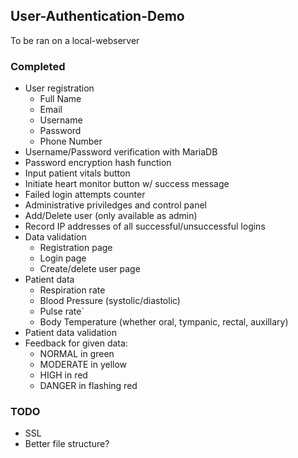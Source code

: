 ## User-Authentication-Demo

To be ran on a local-webserver


### Completed

* User registration
    * Full Name
    * Email
    * Username
    * Password
    * Phone Number
* Username/Password verification with MariaDB
* Password encryption hash function
* Input patient vitals button
* Initiate heart monitor button w/ success message
* Failed login attempts counter
* Administrative priviledges and control panel
* Add/Delete user (only available as admin)
* Record IP addresses of all successful/unsuccessful logins
* Data validation
    * Registration page
    * Login page
    * Create/delete user page
* Patient data 
    * Respiration rate
    * Blood Pressure (systolic/diastolic) 
    * Pulse rate`
    * Body Temperature (whether oral, tympanic, rectal, auxillary)
* Patient data validation
* Feedback for given data:
    * NORMAL in green
    * MODERATE in yellow
    * HIGH in red
    * DANGER in flashing red


### TODO

* SSL
* Better file structure?
  
